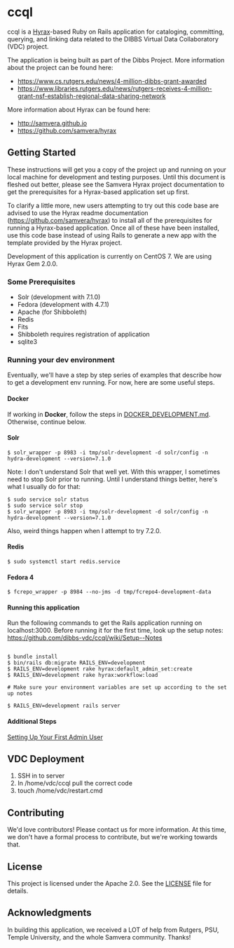 # ccql
ccql is a [Hyrax](https://github.com/samvera/hyrax)-based Ruby on Rails application for cataloging, committing, querying, and linking data related to the DIBBS Virtual Data Collaboratory (VDC) project.

The application is being built as part of the Dibbs Project. More information about the project can be found here:

* https://www.cs.rutgers.edu/news/4-million-dibbs-grant-awarded
* https://www.libraries.rutgers.edu/news/rutgers-receives-4-million-grant-nsf-establish-regional-data-sharing-network

More information about Hyrax can be found here:

* http://samvera.github.io
* https://github.com/samvera/hyrax

## Getting Started

These instructions will get you a copy of the project up and running on your local machine for development and testing purposes. Until this document is fleshed out better, please see the Samvera Hyrax project documentation to get the prerequisites for a Hyrax-based application set up first.

To clarify a little more, new users attempting to try out this code base are advised to use the Hyrax readme documentation (https://github.com/samvera/hyrax) to install all of the prerequisites for running a Hyrax-based application. Once all of these have been installed, use this code base instead of using Rails to generate a new app with the template provided by the Hyrax project.

Development of this application is currently on CentOS 7. We are using Hyrax Gem 2.0.0.

### Some Prerequisites

* Solr (development with 7.1.0)
* Fedora (development with 4.7.1)
* Apache (for Shibboleth)
* Redis
* Fits
* Shibboleth requires registration of application
* sqlite3

### Running your dev environment

Eventually, we'll have a step by step series of examples that describe how to get a development env running. For now, here are some useful steps.

#### Docker

If working in **Docker**, follow the steps in [DOCKER_DEVELOPMENT.md](DOCKER_DEVELOPMENT.md). Otherwise, continue below.

#### Solr

```
$ solr_wrapper -p 8983 -i tmp/solr-development -d solr/config -n hydra-development --version=7.1.0
```

Note: I don't understand Solr that well yet. With this wrapper, I sometimes need to stop Solr prior to running. Until I understand things better, here's what I usually do for that: 

```
$ sudo service solr status
$ sudo service solr stop
$ solr_wrapper -p 8983 -i tmp/solr-development -d solr/config -n hydra-development --version=7.1.0
```

Also, weird things happen when I attempt to try 7.2.0.

#### Redis

```
$ sudo systemctl start redis.service
```

#### Fedora 4

```
$ fcrepo_wrapper -p 8984 --no-jms -d tmp/fcrepo4-development-data
```

#### Running this application

Run the following commands to get the Rails application running on localhost:3000. Before running it for the first time, look up the setup notes: https://github.com/dibbs-vdc/ccql/wiki/Setup--Notes

```

$ bundle install
$ bin/rails db:migrate RAILS_ENV=development
$ RAILS_ENV=development rake hyrax:default_admin_set:create
$ RAILS_ENV=development rake hyrax:workflow:load

# Make sure your environment variables are set up according to the set up notes

$ RAILS_ENV=development rails server

```

#### Additional Steps

[Setting Up Your First Admin User](https://github.com/dibbs-vdc/ccql/wiki/Setting-Up-Your-First-Admin-User)

## VDC Deployment

1) SSH in to server
2) In /home/vdc/ccql pull the correct code
3) touch /home/vdc/restart.cmd




## Contributing

We'd love contributors! Please contact us for more information. At this time, we don't have a formal process to contribute, but we're working towards that.

## License

This project is licensed under the Apache 2.0. See the [LICENSE](LICENSE) file for details.

## Acknowledgments

In building this application, we received a LOT of help from Rutgers, PSU, Temple University, and the whole Samvera community. Thanks!
